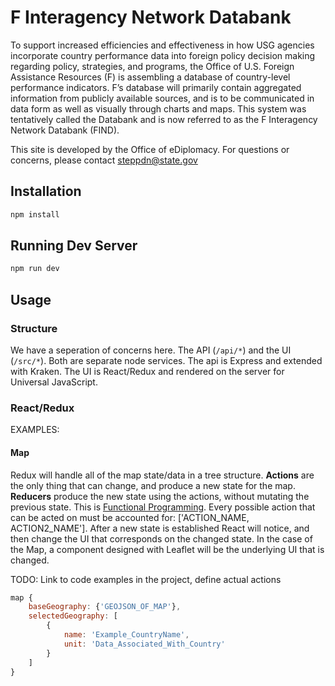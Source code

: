 # F Interagency Network Databank

To support increased efficiencies and effectiveness in how USG agencies incorporate country performance data into foreign policy decision making regarding policy, strategies, and programs, the Office of U.S. Foreign Assistance Resources (F) is assembling a database of country-level performance indicators.  F’s database will primarily contain aggregated information from publicly available sources, and is to be communicated in data form as well as visually through charts and maps.  This system was tentatively called the Databank and is now referred to as the F Interagency Network Databank (FIND).

This site is developed by the Office of eDiplomacy. For questions or concerns, please contact steppdn@state.gov


## Installation

```bash
npm install
```

## Running Dev Server

```bash
npm run dev
```

## Usage

### Structure

We have a seperation of concerns here. The API (`/api/*`) and the UI (`/src/*`). Both are separate node services. The api is Express and extended with Kraken. The UI is React/Redux and rendered on the server for Universal JavaScript.

### React/Redux

EXAMPLES:

#### Map

Redux will handle all of the map state/data in a tree structure. **Actions** are the only thing that can change, and produce a new state for the map. **Reducers** produce the new state using the actions, without mutating the previous state. This is [Functional Programming](https://en.wikipedia.org/wiki/Functional_programming). Every possible action that can be acted on must be accounted for: ['ACTION_NAME, ACTION2_NAME']. After a new state is established React will notice, and then change the UI that corresponds on the changed state. In the case of the Map, a component designed with Leaflet will be the underlying UI that is changed. 

TODO: Link to code examples in the project, define actual actions

```javascript
map {
	baseGeography: {'GEOJSON_OF_MAP'},
	selectedGeography: [
		{
			name: 'Example_CountryName',
			unit: 'Data_Associated_With_Country'
		}
	]
}
```